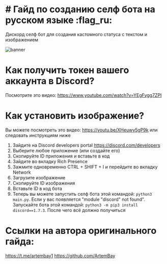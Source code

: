 # # Гайд по созданию селф бота на русском языке :flag_ru: 
Дискорд селф бот для создания кастомного статуса с текстом и изображением

![banner](https://media.discordapp.net/attachments/1043409396547473431/1046506163732226138/image.png)

# Как получить токен вашего аккаунта в Discord?
Посмотрите это видео: https://www.youtube.com/watch?v=YEgFvgg7ZPI

# Как установить изображение?
Вы можете посмотреть это видео: https://youtu.be/XHeuwy5gP9k
или следовать инструкциям ниже

1. Зайдите на Discord developers portal https://discord.com/developers
2. Выберите любое приложение (или создайте его)
3. Скопируйте ID приложения и вставьте в код
4. Зайдите во вкладку Rich Presence 
5. Зажмите одновременно CTRL + SHIFT + I и перейдите во вкладку Network 
6. Загрузите изображение
7. Скопируйте ID изображения 
8. Вставьте ID в код бота
9. Теперь вы можете запустить селф бота этой командой: ```python3 main.py```.
Если у вас появляется "module "discord" not found". Запускайте бота этой командой: ```python3 -m pip3 install discord==1.7.3```. После чего всё должно получиться 

# Ссылки на автора оригинального гайда: 
https://t.me/artembay1
https://github.com/ArtemBay
